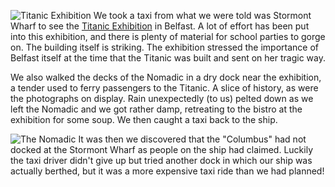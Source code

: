 ![Titanic Exhibition](belfast1.jpg)
We took a taxi from what we were told was Stormont Wharf to see the
[Titanic Exhibition](https://titanicbelfast.com/) in Belfast. A lot of
effort has been put into this exhibition, and there is plenty of
material for school parties to gorge on. The building itself
is striking. The exhibition stressed the importance of Belfast itself
at the time that the Titanic was built and sent on her tragic way.

We also walked the decks of the Nomadic in a dry dock near the
exhibition, a tender used to ferry passengers to the Titanic. A slice
of history, as were the photographs on display. Rain unexpectedly (to us)
pelted down as we left the Nomadic and we got rather damp, retreating to
the bistro at the exhibition for some soup. We then caught a taxi back
to the ship.

![The Nomadic](belfast2.jpg)
It was then we discovered that the "Columbus" had not docked at the
Stormont Wharf as people on the ship had claimed. Luckily the taxi driver
didn't give up but tried another dock in which our ship was actually
berthed, but it was a more expensive taxi ride than we had planned!

